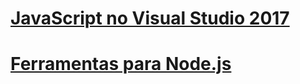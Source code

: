 # [JavaScript no Visual Studio 2017](javascript/javascript-in-vs-2017.md)
# [Ferramentas para Node.js](/visualstudio/javascript/tutorial-nodejs)
